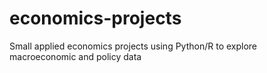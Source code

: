 # economics-projects
Small applied economics projects using Python/R to explore macroeconomic and policy data
